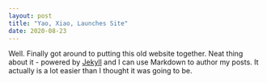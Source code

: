 ```yaml
---
layout: post
title: "Yao, Xiao, Launches Site"
date: 2020-08-23
---
```


Well. Finally got around to putting this old website together. Neat thing about it - powered by [Jekyll](http://jekyllrb.com) and I can use Markdown to author my posts. It actually is a lot easier than I thought it was going to be.
